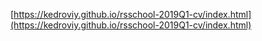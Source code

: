 [https://kedroviy.github.io/rsschool-2019Q1-cv/index.html](https://kedroviy.github.io/rsschool-2019Q1-cv/index.html)
